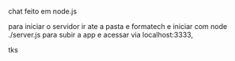 chat feito em node.js

para iniciar o servidor ir ate a pasta e formatech e iniciar com node ./server.js para subir a app e acessar via localhost:3333, 

tks
